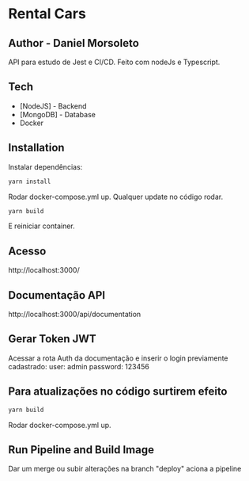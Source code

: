 # Rental Cars
## Author - Daniel Morsoleto

API para estudo de Jest e CI/CD. Feito com nodeJs e Typescript.

## Tech

- [NodeJS] - Backend
- [MongoDB] - Database
- Docker

## Installation

Instalar dependências:
```sh
yarn install
```

Rodar docker-compose.yml up. 
Qualquer update no código rodar.
```sh
yarn build
```
E reiniciar container.

## Acesso
http://localhost:3000/

## Documentação API
http://localhost:3000/api/documentation

## Gerar Token JWT
Acessar a rota Auth da documentação e inserir o login previamente cadastrado:
user: admin
password: 123456

## Para atualizações no código surtirem efeito
```sh
yarn build
```
Rodar docker-compose.yml up. 

## Run Pipeline and Build Image

Dar um merge ou subir alterações na branch "deploy" aciona a pipeline